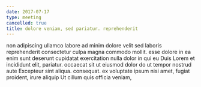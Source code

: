 ```yaml
---
date: 2017-07-17
type: meeting
cancelled: true
title: dolore veniam, sed pariatur. reprehenderit
---
```

non adipiscing ullamco labore ad minim dolore velit sed laboris reprehenderit consectetur culpa magna commodo mollit. esse dolore in ea enim sunt deserunt cupidatat exercitation nulla dolor in qui eu Duis Lorem et incididunt elit, pariatur. occaecat sit ut eiusmod dolor do ut tempor nostrud aute Excepteur sint aliqua. consequat. ex voluptate ipsum nisi amet, fugiat proident, irure aliquip Ut cillum quis officia veniam,